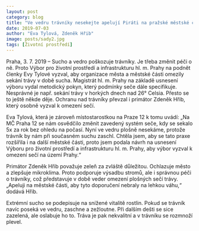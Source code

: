 ```yaml
---
layout: post
category: blog
title: "Ve vedru trávníky nesekejte apelují Piráti na pražské městské části"
date: 2019-07-03
author: "Eva Tylová, Zdeněk Hřib"
image: posts/sady2.jpg
tags: [Životní prostředí]
---
```


Praha, 3. 7. 2019 – Sucho a vedro poškozuje trávníky. Je třeba změnit péči o ně. Proto Výbor pro životní prostředí a infrastrukturu hl. m. Prahy na podnět členky Evy Tylové vyzval, aby organizace města a městské části omezily sekání trávy v době sucha. Magistrát hl. m. Prahy na základě usnesení výboru vydal metodický pokyn, který podmínky seče dále specifikuje. Nesprávné je např. sekání trávy v horkých dnech nad 26° Celsia. Přesto se to ještě někde děje. Ochranu nad trávníky převzal i primátor Zdeněk Hřib, který osobně vyzval k omezení sečí.

Eva Tylová, která je zároveň místostarostkou na Praze 12 k tomu uvádí: „Na MČ Praha 12 se nám osvědčilo změnit zavedený systém seče, kdy se sekalo 5x za rok bez ohledu na počasí. Nyní ve vedru plošně nesekáme, protože trávník by nám při současném suchu zaschl. Chtěla jsem, aby se tato praxe rozšířila i na další městské části, proto jsem podala návrh na usnesení Výboru pro životní prostředí a infrastrukturu hl. m. Prahy, aby výbor vyzval k omezení sečí na území Prahy.“

Primátor Zdeněk Hřib považuje zeleň za zvláště důležitou. Ochlazuje město a zlepšuje mikroklima. Proto podporuje výsadbu stromů, ale i správnou péči o trávníky, což představuje v době veder omezení plošných sečí trávy. „Apeluji na městské části, aby tyto doporučení nebraly na lehkou váhu,“ dodává Hřib.

Extrémní sucho se podepisuje na snížené vitalitě rostlin. Pokud se trávník navíc poseká ve vedru, zaschne a zežloutne.  Při dalším dešti se sice zazelená, ale oslabuje ho to. Tráva je pak nekvalitní a v trávníku se rozmnoží plevel.
